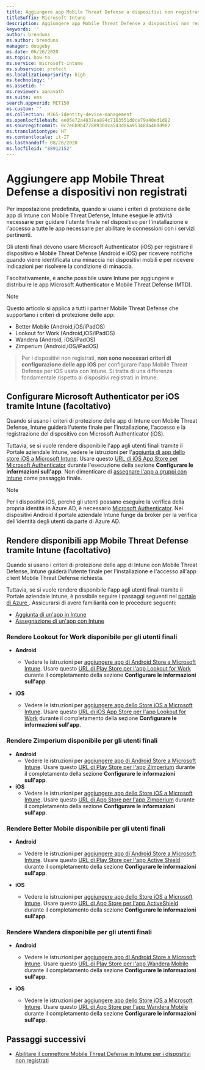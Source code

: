 ```yaml
---
title: Aggiungere app Mobile Threat Defense a dispositivi non registrati
titleSuffix: Microsoft Intune
description: Aggiungere app Mobile Threat Defense a dispositivi non registrati dagli utenti del dispositivo.
keywords: ''
author: brenduns
ms.author: brenduns
manager: dougeby
ms.date: 06/26/2020
ms.topic: how-to
ms.service: microsoft-intune
ms.subservice: protect
ms.localizationpriority: high
ms.technology: ''
ms.assetid: ''
ms.reviewer: aanavath
ms.suite: ems
search.appverid: MET150
ms.custom: ''
ms.collection: M365-identity-device-management
ms.openlocfilehash: ee05e72a4837ea894c7163551d0ce79a40ed1d82
ms.sourcegitcommit: 0c7e6b9b47788930dca543d86a95348da4b0d902
ms.translationtype: HT
ms.contentlocale: it-IT
ms.lasthandoff: 08/26/2020
ms.locfileid: "88912152"
---
```

# <a name="add-mobile-threat-defense-apps-to-unenrolled-devices"></a>Aggiungere app Mobile Threat Defense a dispositivi non registrati

Per impostazione predefinita, quando si usano i criteri di protezione delle app di Intune con Mobile Threat Defense, Intune esegue le attività necessarie per guidare l'utente finale nel dispositivo per l'installazione e l'accesso a tutte le app necessarie per abilitare le connessioni con i servizi pertinenti.

Gli utenti finali devono usare Microsoft Authenticator (iOS) per registrare il dispositivo e Mobile Threat Defense (Android e iOS) per ricevere notifiche quando viene identificata una minaccia nei dispositivi mobili e per ricevere indicazioni per risolvere la condizione di minaccia.

Facoltativamente, è anche possibile usare Intune per aggiungere e distribuire le app Microsoft Authenticator e Mobile Threat Defense (MTD).

> [!NOTE]
> Questo articolo si applica a tutti i partner Mobile Threat Defense che supportano i criteri di protezione delle app:
>
> - Better Mobile (Android,iOS/iPadOS)
> - Lookout for Work (Android,iOS/iPadOS)
> - Wandera (Android, iOS/iPadOS)
> - Zimperium (Android,iOS/iPadOS)

> Per i dispositivi non registrati, **non sono necessari criteri di configurazione delle app iOS** per configurare l'app Mobile Threat Defense per iOS usata con Intune. Si tratta di una differenza fondamentale rispetto ai dispositivi registrati in Intune.

## <a name="configure-microsoft-authenticator-for-ios-via-intune-optional"></a>Configurare Microsoft Authenticator per iOS tramite Intune (facoltativo)

Quando si usano i criteri di protezione delle app di Intune con Mobile Threat Defense, Intune guiderà l'utente finale per l'installazione, l'accesso e la registrazione del dispositivo con Microsoft Authenticator (iOS).

Tuttavia, se si vuole rendere disponibile l'app agli utenti finali tramite il Portale aziendale Intune, vedere le istruzioni per l'[aggiunta di app dello store iOS a Microsoft Intune](../apps/store-apps-ios.md). Usare questo [URL di iOS App Store per Microsoft Authenticator](https://itunes.apple.com/us/app/microsoft-authenticator/id983156458?mt=8) durante l'esecuzione della sezione **Configurare le informazioni sull'app**. Non dimenticare di [assegnare l'app a gruppi con Intune](../apps/apps-deploy.md) come passaggio finale.

> [!NOTE]
> Per i dispositivi iOS, perché gli utenti possano eseguire la verifica della propria identità in Azure AD, è necessario [Microsoft Authenticator](/azure/multi-factor-authentication/end-user/microsoft-authenticator-app-how-to). Nei dispositivi Android il portale aziendale Intune funge da broker per la verifica dell'identità degli utenti da parte di Azure AD.

## <a name="making-mobile-threat-defense-apps-available-via-intune-optional"></a>Rendere disponibili app Mobile Threat Defense tramite Intune (facoltativo)

Quando si usano i criteri di protezione delle app di Intune con Mobile Threat Defense, Intune guiderà l'utente finale per l'installazione e l'accesso all'app client Mobile Threat Defense richiesta.

Tuttavia, se si vuole rendere disponibile l'app agli utenti finali tramite il Portale aziendale Intune, è possibile seguire i passaggi seguenti nel [portale di Azure ](https://portal.azure.com/). Assicurarsi di avere familiarità con le procedure seguenti:

- [Aggiunta di un'app in Intune](../apps/apps-add.md)
- [Assegnazione di un'app con Intune](../apps/apps-deploy.md)

### <a name="making-lookout-for-work-available-to-end-users"></a>Rendere Lookout for Work disponibile per gli utenti finali

- **Android**  
  - Vedere le istruzioni per [aggiungere app di Android Store a Microsoft Intune](../apps/store-apps-android.md). Usare questo [URL di Play Store per l'app Lookout for Work](https://play.google.com/store/apps/details?id=com.lookout.enterprise) durante il completamento della sezione **Configurare le informazioni sull'app**.

- **iOS**
  - Vedere le istruzioni per [aggiungere app dello Store iOS a Microsoft Intune](../apps/store-apps-ios.md). Usare questo [URL di iOS App Store per l'app Lookout for Work](https://itunes.apple.com/us/app/lookout-for-work/id997193468?mt=8) durante il completamento della sezione **Configurare le informazioni sull'app**.

<!-- ### Making Symantec Endpoint Protection Mobile available to end users
- **Android**
  - See the instructions for [adding Android store apps to Microsoft Intune](../apps/store-apps-android.md). When completing the **Configure app information** section, use this [SEP Mobile app store URL](https://play.google.com/store/apps/details?id=com.skycure.skycure). For **Minimum operating system**, select **Android 4.0 (Ice Cream Sandwich)**.

- **iOS**
  - See the instructions for [adding iOS store apps to Microsoft Intune](../apps/store-apps-ios.md). Use this [SEP Mobile - App Store URL](https://itunes.apple.com/us/app/skycure/id695620821?mt=8) when completing the **Configure app information** section.

### Making Check Point SandBlast Mobile available to end users
- **Android**  
  - See the instructions for [adding Android store apps to Microsoft Intune](../apps/store-apps-android.md). Use this [Check Point SandBlast Mobile - Play Store URL](https://play.google.com/store/apps/details?id=com.lacoon.security.fox) when completing the **Configure app information** section. 

- **iOS**
  - See the instructions for [adding iOS store apps to Microsoft Intune](../apps/store-apps-ios.md). Use this [Check Point SandBlast Mobile - App Store URL](https://apps.apple.com/us/app/sandblast-mobile-protect/id1006390797) when completing the **Configure app information** section. -->

### <a name="making-zimperium-available-to-end-users"></a>Rendere Zimperium disponibile per gli utenti finali

- **Android**
  - Vedere le istruzioni per [aggiungere app di Android Store a Microsoft Intune](../apps/store-apps-android.md). Usare questo [URL di Play Store per l'app Zimperium](https://play.google.com/store/apps/details?id=com.zimperium.zips&hl=en) durante il completamento della sezione **Configurare le informazioni sull'app**.
- **iOS**
  - Vedere le istruzioni per [aggiungere app dello Store iOS a Microsoft Intune](../apps/store-apps-ios.md). Usare questo [URL di App Store per l'app Zimperium](https://itunes.apple.com/us/app/zimperium-zips/id1030924459?mt=8) durante il completamento della sezione **Configurare le informazioni sull'app**.

<!-- ### Making Pradeo available to end users
- **Android**
  - See the instructions for [adding Android store apps to Microsoft Intune](../apps/store-apps-android.md). Use this [Pradeo - Play Store URL](https://play.google.com/store/apps/details?id=net.pradeo.service&hl=en_US) when completing the **Configure app information** section.

- **iOS**
  - See the instructions for [adding iOS store apps to Microsoft Intune](../apps/store-apps-ios.md). Use this [Pradeo - App Store URL](https://itunes.apple.com/us/app/pradeo-agent/id547979360?mt=8) when completing the **Configure app information** section. -->

### <a name="making-better-mobile-available-to-end-users"></a>Rendere Better Mobile disponibile per gli utenti finali

- **Android**
  - Vedere le istruzioni per [aggiungere app di Android Store a Microsoft Intune](../apps/store-apps-android.md). Usare questo [URL di Play Store per l'app Active Shield](https://play.google.com/store/apps/details?id=com.better.active.shield.enterprise) durante il completamento della sezione **Configurare le informazioni sull'app**.

- **iOS**
  - Vedere le istruzioni per [aggiungere app dello Store iOS a Microsoft Intune](../apps/store-apps-ios.md). Usare questo [URL di App Store per l'app ActiveShield](https://itunes.apple.com/us/app/activeshield/id980234260?mt=8&uo=4) durante il completamento della sezione **Configurare le informazioni sull'app**.

<!-- ### Making Sophos available to end users
- **Android**
  - See the instructions for [adding Android store apps to Microsoft Intune](../apps/store-apps-android.md). Use this [Sophos - Play Store URL](https://play.google.com/store/apps/details?id=com.sophos.smsec) when completing the **Configure app information** section.

- **iOS**
  - See the instructions for [adding iOS store apps to Microsoft Intune](../apps/store-apps-ios.md). Use this [ActiveShield - App Store URL](https://itunes.apple.com/us/app/sophos-mobile-security/id1086924662?mt=8) when completing the **Configure app information** section.  -->

### <a name="making-wandera-available-to-end-users"></a>Rendere Wandera disponibile per gli utenti finali
- **Android**
  - Vedere le istruzioni per [aggiungere app di Android Store a Microsoft Intune](../apps/store-apps-android.md). Usare questo [URL di Play Store per l'app Wandera Mobile](https://play.google.com/store/apps/details?id=com.wandera.android) durante il completamento della sezione **Configurare le informazioni sull'app**.

- **iOS**
  - Vedere le istruzioni per [aggiungere app dello Store iOS a Microsoft Intune](../apps/store-apps-ios.md). Usare questo [URL di App Store per l'app Wandera Mobile](https://itunes.apple.com/app/wandera/id605469330) durante il completamento della sezione **Configurare le informazioni sull'app**.

## <a name="next-steps"></a>Passaggi successivi

- [Abilitare il connettore Mobile Threat Defense in Intune per i dispositivi non registrati](mtd-enable-unenrolled-devices.md)